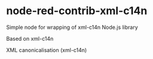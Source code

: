 # node-red-contrib-xml-c14n
Simple node for wrapping of xml-c14n Node.js library

Based on xml-c14n

XML canonicalisation (xml-c14n)